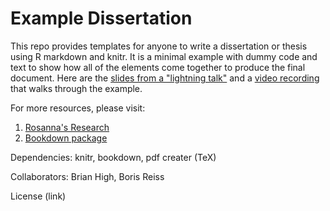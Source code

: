 # Example Dissertation

This repo provides templates for anyone to write a dissertation or thesis using R markdown and knitr. It is a minimal example with dummy code and text to show how all of the elements come together to produce the final document. Here are the [slides from a "lightning talk"](https://github.com/eddiekasner/example-dissertation/blob/master/LightningTalk.Rmd) and a [video recording](https://youtu.be/AP_nU9jd0mk) that walks through the example.

For more resources, please visit:
1. [Rosanna's Research](https://rosannavanhespenresearch.wordpress.com/2016/02/03/writing-your-thesis-with-r-markdown-1-getting-started/)
2. [Bookdown package](https://bookdown.org/yihui/bookdown/)

Dependencies: knitr, bookdown, pdf creater (TeX)

Collaborators: Brian High, Boris Reiss

License (link)
